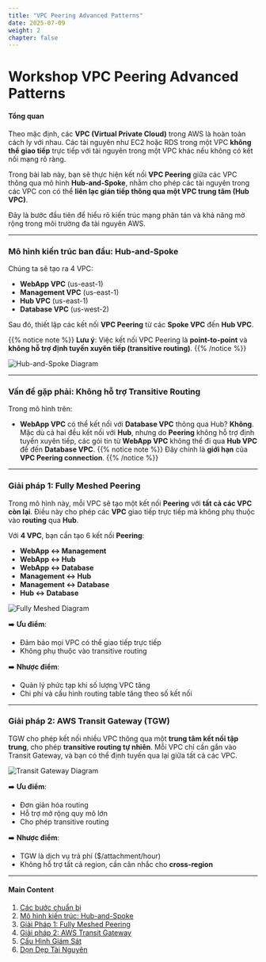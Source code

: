```yaml
---
title: "VPC Peering Advanced Patterns"
date: 2025-07-09
weight: 2
chapter: false
---
```


# Workshop VPC Peering Advanced Patterns

#### Tổng quan

Theo mặc định, các **VPC (Virtual Private Cloud)** trong AWS là hoàn toàn cách ly với nhau. Các tài nguyên như EC2 hoặc RDS trong một VPC **không thể giao tiếp** trực tiếp với tài nguyên trong một VPC khác nếu không có kết nối mạng rõ ràng.  

Trong bài lab này, bạn sẽ thực hiện kết nối **VPC Peering** giữa các VPC thông qua mô hình **Hub-and-Spoke**, nhằm cho phép các tài nguyên trong các VPC con có thể **liên lạc gián tiếp thông qua một VPC trung tâm (Hub VPC)**.  

Đây là bước đầu tiên để hiểu rõ kiến trúc mạng phân tán và khả năng mở rộng trong môi trường đa tài nguyên AWS.

---

### Mô hình kiến trúc ban đầu: Hub-and-Spoke

Chúng ta sẽ tạo ra 4 VPC:
- **WebApp VPC** (us-east-1)
- **Management VPC** (us-east-1)
- **Hub VPC** (us-east-1)
- **Database VPC** (us-west-2)

Sau đó, thiết lập các kết nối **VPC Peering** từ các **Spoke VPC** đến **Hub VPC**.  

{{% notice note %}}
**Lưu ý**: Việc kết nối VPC Peering là **point-to-point** và **không hỗ trợ định tuyến xuyên tiếp (transitive routing)**.
{{% /notice %}}

![Hub-and-Spoke Diagram](/images/1/001.png?featherlight=false&width=90pc)

---

### Vấn đề gặp phải: Không hỗ trợ Transitive Routing

Trong mô hình trên:

- **WebApp VPC** có thể kết nối với **Database VPC** thông qua Hub?
  **Không**. Mặc dù cả hai đều kết nối với **Hub**, nhưng do **Peering** không hỗ trợ định tuyến xuyên tiếp, các gói tin từ **WebApp VPC** không thể đi qua **Hub VPC** để đến **Database VPC**.
{{% notice note %}}
Đây chính là **giới hạn** của **VPC Peering connection**.
{{% /notice %}}
---

### Giải pháp 1: Fully Meshed Peering

Trong mô hình này, mỗi VPC sẽ tạo một kết nối **Peering** với **tất cả các VPC còn lại**. Điều này cho phép các **VPC** giao tiếp trực tiếp mà không phụ thuộc vào **routing** qua **Hub**.

Với **4 VPC**, bạn cần tạo 6 kết nối **Peering**:
- **WebApp ↔ Management**
- **WebApp ↔ Hub**
- **WebApp ↔ Database**
- **Management ↔ Hub**
- **Management ↔ Database**
- **Hub ↔ Database**

![Fully Meshed Diagram](/images/1/002.png?featherlight=false&width=90pc)

➡️ **Ưu điểm**:
- Đảm bảo mọi VPC có thể giao tiếp trực tiếp
- Không phụ thuộc vào transitive routing

➡️ **Nhược điểm**:
- Quản lý phức tạp khi số lượng VPC tăng
- Chi phí và cấu hình routing table tăng theo số kết nối

---

### Giải pháp 2: AWS Transit Gateway (TGW)

TGW cho phép kết nối nhiều VPC thông qua một **trung tâm kết nối tập trung**, cho phép **transitive routing tự nhiên**. Mỗi VPC chỉ cần gắn vào Transit Gateway, và bạn có thể định tuyến qua lại giữa tất cả các VPC.

![Transit Gateway Diagram](/images/1/003.png?featherlight=false&width=90pc)

➡️ **Ưu điểm**:
- Đơn giản hóa routing
- Hỗ trợ mở rộng quy mô lớn
- Cho phép transitive routing

➡️ **Nhược điểm**:
- TGW là dịch vụ trả phí ($/attachment/hour)
- Không hỗ trợ tất cả region, cần cân nhắc cho **cross-region**

---


#### Main Content

1. [Các bước chuẩn bị](1-Prerequisites)
2. [Mô hình kiến trúc: Hub-and-Spoke](2-Architectural-Model-Hub-and-Spoke)
3. [Giải Pháp 1: Fully Meshed Peering](3-Solution-1)
4. [Giải pháp 2: AWS Transit Gateway](4-Solution-2)
5. [Cấu Hình Giám Sát](5-Monitoring-Setup)
6. [Dọn Dẹp Tài Nguyên](6-Clean)
<!-- need to remove parenthesis for path in Hugo 0.88.1 for Windows-->